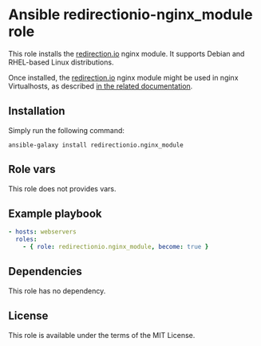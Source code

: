 # Ansible redirectionio-nginx_module role

This role installs the [redirection.io](https://redirection.io/) nginx module. It supports Debian and RHEL-based Linux distributions.

Once installed, the [redirection.io](https://redirection.io/) nginx module might be used in nginx Virtualhosts, as
described [in the related documentation](https://redirection.io/documentation/developer-documentation/nginx-module).

## Installation

Simply run the following command:

```
ansible-galaxy install redirectionio.nginx_module
```

## Role vars

This role does not provides vars.

## Example playbook

```yml
- hosts: webservers
  roles:
    - { role: redirectionio.nginx_module, become: true }
```

## Dependencies

This role has no dependency.

## License

This role is available under the terms of the MIT License.
